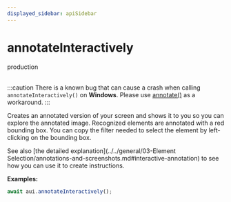 ```yaml
---
displayed_sidebar: apiSidebar
---
```

# annotateInteractively
<span class="theme-doc-version-badge badge badge--success">production</span><br/><br/>

:::caution
There is a known bug that can cause a crash when calling `annotateInteractively()` on **Windows**.
Please use [annotate()](annotate.md) as a workaround.
:::

Creates an annotated version of your screen and shows it to you so you can explore the annotated image.
Recognized elements are annotated with a red bounding box.  You can copy the filter needed to select the element by left-clicking on the bounding box.

See also [the detailed explanation](../../general/03-Element Selection/annotations-and-screenshots.md#interactive-annotation) to see how you can use it to create instructions.

**Examples:**
```typescript 
await aui.annotateInteractively();
```

